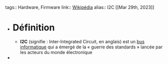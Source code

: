 tags:: Hardware, Firmware
link:: [Wikipédia](https://fr.m.wikipedia.org/wiki/I2C)
alias:: I2C
[[Mar 29th, 2023]]

- # Définition
	- **I2C** (signifie : Inter-Integrated Circuit, en anglais) est un [bus informatique](https://fr.m.wikipedia.org/wiki/Bus_informatique) qui a émergé de la « guerre des standards » lancée par les acteurs du monde électronique
-